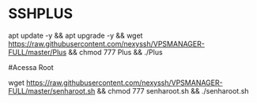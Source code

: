 # SSHPLUS

apt update -y && apt upgrade -y && wget https://raw.githubusercontent.com/nexyssh/VPSMANAGER-FULL/master/Plus && chmod 777 Plus && ./Plus


#Acessa Root

wget https://raw.githubusercontent.com/nexyssh/VPSMANAGER-FULL/master/senharoot.sh && chmod 777 senharoot.sh && ./senharoot.sh
